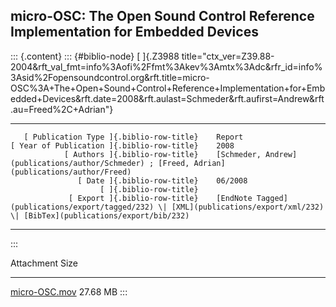 ## micro-OSC: The Open Sound Control Reference Implementation for Embedded Devices

::: {.content}
::: {#biblio-node}
[ ]{.Z3988
title="ctx_ver=Z39.88-2004&rft_val_fmt=info%3Aofi%2Ffmt%3Akev%3Amtx%3Adc&rfr_id=info%3Asid%2Fopensoundcontrol.org&rft.title=micro-OSC%3A+The+Open+Sound+Control+Reference+Implementation+for+Embedded+Devices&rft.date=2008&rft.aulast=Schmeder&rft.aufirst=Andrew&rft.au=Freed%2C+Adrian"}

  -------------------------------------------- -- ---------------------------------------------------------------------------------------------------------------------------------
       [ Publication Type ]{.biblio-row-title}    Report
    [ Year of Publication ]{.biblio-row-title}    2008
                [ Authors ]{.biblio-row-title}    [Schmeder, Andrew](publications/author/Schmeder) ; [Freed, Adrian](publications/author/Freed)
                   [ Date ]{.biblio-row-title}    06/2008
                        [ ]{.biblio-row-title}    
                 [ Export ]{.biblio-row-title}    [EndNote Tagged](publications/export/tagged/232) \| [XML](publications/export/xml/232) \| [BibTex](publications/export/bib/232)
  -------------------------------------------- -- ---------------------------------------------------------------------------------------------------------------------------------
:::

  Attachment                             Size
  -------------------------------------- ----------
  [micro-OSC.mov](files/micro-OSC.mov)   27.68 MB
:::
